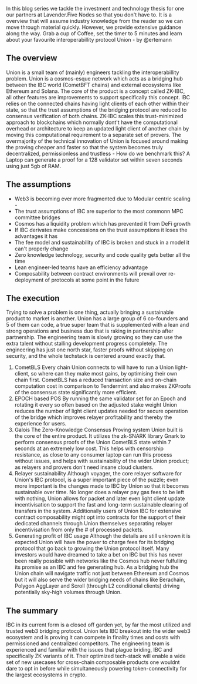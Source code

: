 
In this blog series we tackle the investment and technology thesis for one our partners at Lavender.Five Nodes so that you don't have to. It is a overview that will assume industry knowledge from the reader so we can move through material quickly. However, we provide extensive guidance along the way. Grab a cup of Coffee, set the timer to 5 minutes and learn about your favourite interoperabillity protocol Union - by @ertemann


## The overview

Union is a small team of (mainly) engineers tackling the interoperabillity problem. Union is a cosmos-esque network which acts as a bridging hub between the IBC world (CometBFT chains) and external ecosystems like Ethereum and Solana. The core of the product is a concept called ZK-IBC, all other features are improvements to support specifically this concept. IBC relies on the connected chains having light clients of each other within their state, so that the trust assumptions of the bridging protocol are reduced to consensus verification of both chains. ZK-IBC scales this trust-minimized approach to blockchains which normally dont't have the computational overhead or architecture to keep an updated light client of another chain by moving this computational requirement to a separate set of provers. The overmajority of the technical innovation of Union is focused around making the proving cheaper and faster so that the system becomes truly decentralized, permissionless and trustless - How do we benchmark this? A Laptop can generate a proof for a 128 validator set within seven seconds using just 5gb of RAM.

## The assumptions

- Web3 is becoming ever more fragmented due to Modular centric scaling - 
- The trust assumptions of IBC are superior to the most commonn MPC committee bridges
- Cosmos has a liquidity problem which has prevented it from DeFi growth
- If IBC derivates make concessions on the trust assumptions it loses the advantages it has
- The fee model and sustainability of IBC is broken and stuck in a model it can't properly change
- Zero knowledge technology, security and code quality gets better all the time
- Lean engineer-led teams have an efficiency advantage
- Composability between contract environments will prevail over re-deployment of protocols at some point in the future

## The execution

Trying to solve a problem is one thing, actually bringing a sustainable product to market is another. Union has a large group of 6 co-founders and 5 of them can code, a true super team that is supplemented with a lean and strong operations and business duo that is raking in partnership after partnership. The engineering team is slowly growing so they can use the extra talent without stalling development progress completely. The engineering has just one north star, faster proofs without skipping on security, and the whole techstack is centered around exactly that. 

1. CometBLS
Every chain Union connects to will have to run a Union light-client, so where can they make most gains, by optimising their own chain first. CometBLS has a reduced transaction size and on-chain computation cost in comparison to Tendermint and also makes ZKProofs of the consensus state significantly more efficient.
2. EPOCH based POS
By running the same validator set for an Epoch and rotating it every so often based on the adjusted stake weight Union reduces the number of light client updates needed for secure operation of the bridge which improves relayer profitability and thereby the experience for users.
3. Galois
The Zero-Knowledge Consensus Proving system Union built is the core of the entire product. It utilizes the zk-SNARK library Gnark to perform consensus proofs of the Union CometBLS state within 7 seconds at an extremely low cost. This helps with censorship resistance, as close to any consumer laptop can run this process without issues, and helps with sustainability of the wider Union product; as relayers and provers don't need insane cloud clusters.
4. Relayer sustainability
Although voyager, the core relayer software for Union's IBC protocol, is a super important piece of the puzzle; even more important is the changes made to IBC by Union so that it becomes sustainable over time. No longer does a relayer pay gas fees to be left with nothing, Union allows for packet and later even light client update incentivisation to support the fast and long-term sustainable clearing of transfers in the system. Additionally users of Union IBC for extensive contract composability might opt into contracts for the support of their dedicated channels through Union themselves separating relayer incentivisation from only the # of processed packets.
5. Generating profit of IBC usage
Although the details are still unknown it is expected Union will have the power to charge fees for its bridging protocol that go back to growing the Union protocol itself. Many investors would have dreamed to take a bet on IBC but this has never been really possible with networks like the Cosmos hub never fulfulling its promise as an IBC and fee generating hub. As a bridging hub the Union chain will navigate traffic not just between Ethereum and Cosmos but it will also serve the wider bridging needs of chains like Berachain, Polygon AggLayer and Scroll (through L2 conditional clients) driving potentially sky-high volumes through Union.

## The summary

IBC in its current form is a closed off garden yet, by far the most utilized and trusted web3 bridging protocol. Union lets IBC breakout into the wider web3 ecosystem and is proving it can compete in finality times and costs with permissioned and centralized competitors. The engineering team is experienced and familiar with the issues that plague briding, IBC and specifically ZK variants of it. Their optimized tech-stack will enable a wide set of new usecases for cross-chain composable products one wouldnt dare to opt in before while simultaneously powering token-connectivity for the largest ecosystems in crypto.